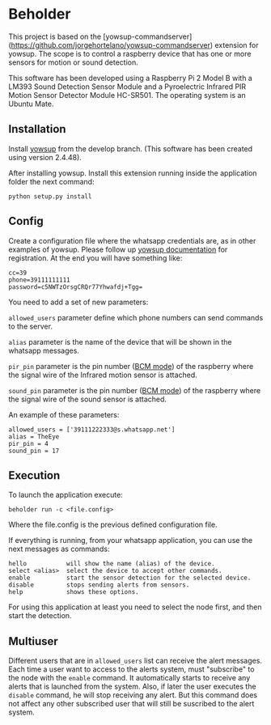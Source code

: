 # Beholder
This project is based on the [yowsup-commandserver] (https://github.com/jorgehortelano/yowsup-commandserver) extension for yowsup. The scope is to control a raspberry device that has one or more sensors for motion or sound detection.

This software has been developed using a Raspberry Pi 2 Model B with a LM393 Sound Detection Sensor Module and a Pyroelectric Infrared PIR Motion Sensor Detector Module HC-SR501. The operating system is an Ubuntu Mate.

## Installation

Install [yowsup](https://github.com/tgalal/yowsup/tree/develop) from the develop branch. (This software has been created using version 2.4.48).

After installing yowsup. Install this extension running inside the application folder the next command:
```
python setup.py install
```

## Config
Create a configuration file where the whatsapp credentials are, as in other examples of yowsup. Please follow up [yowsup documentation](https://github.com/tgalal/yowsup/wiki/yowsup-cli-2.0) for registration.
At the end you will have something like:

	cc=39
	phone=39111111111
	password=c5NWTzOrsgCRQr77Yhwafdj+Tgg=

You need to add a set of new parameters:

`allowed_users` parameter define which phone numbers can send commands to the server. 

`alias` parameter is the name of the device that will be shown in the whatsapp messages. 

`pir_pin` parameter is the pin number ([BCM mode](https://pinout.xyz/)) of the raspberry where the signal wire of the Infrared motion sensor is attached.

`sound_pin` parameter is the pin number ([BCM mode](https://pinout.xyz/)) of the raspberry where the signal wire of the sound sensor is attached. 

An example of these parameters:

	allowed_users = ['39111222333@s.whatsapp.net']
	alias = TheEye
	pir_pin = 4
	sound_pin = 17

## Execution

To launch the application execute:

	beholder run -c <file.config>
	
Where the file.config is the previous defined configuration file.

If everything is running, from your whatsapp application, you can use the next messages as commands:

	hello			will show the name (alias) of the device.
	select <alias>	select the device to accept other commands.
	enable			start the sensor detection for the selected device.
	disable			stops sending alerts from sensors.
	help            shows these options.

For using this application at least you need to select the node first, and then start the detection. 

## Multiuser

Different users that are in `allowed_users` list can receive the alert messages. 
Each time a user want to access to the alerts system, must "subscribe" to the node with the `enable` command. It automatically starts to receive any alerts that is launched from the system. Also, if later the user executes the `disable` command, he will stop receiving any alert. But this command does not affect any other subscribed user that will still be suscribed to the alert system. 

